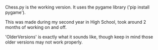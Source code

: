 Chess.py is the working version. It uses the pygame library ('pip install pygame').

This was made during my second year in High School, took around 2 months of working on and off.

'OlderVersions' is exactly what it sounds like, though keep in mind those older versions may not work properly.